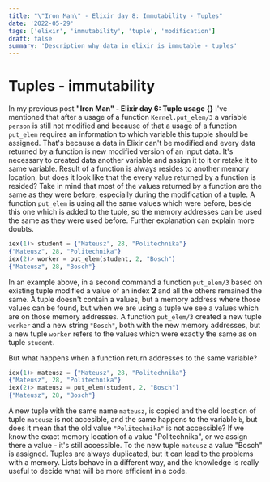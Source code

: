 ```yaml
---
title: "\"Iron Man\" - Elixir day 8: Immutability - Tuples"
date: '2022-05-29'
tags: ['elixir', 'immutability', 'tuple', 'modification']
draft: false
summary: 'Description why data in elixir is immutable - tuples'
---
```

# Tuples - immutability
In my previous post **\"Iron Man\" - Elixir day 6: Tuple usage {}** I've mentioned that after a usage of a function `Kernel.put_elem/3` a variable `person` is still not modified and because of that a usage of a function `put_elem` requires an information to which variable this tupple should be assigned. That's because a data in Elixir can't be modified and every data returned by a function is new modified version of an input data. It's necessary to created data another variable and assign it to it or retake it to same variable. Result of a function is always resides to another memory location, but does it look like that the every value returned by a function is resided? Take in mind that most of the values returned by a function are the same as they were before, especially during the modification of a tuple. A function `put_elem` is using all the same values which were before, beside this one which is added to the tuple, so the memory addresses can be used the same as they were used before. Further explanation can explain more doubts.
```elixir
iex(1)> student = {"Mateusz", 28, "Politechnika"}
{"Mateusz", 28, "Politechnika"}
iex(2)> worker = put_elem(student, 2, "Bosch")
{"Mateusz", 28, "Bosch"}
```
In an example above, in a second command a function `put_elem/3` based on existing tuple modified a value of an index **2** and all the others remained the same. A tuple doesn't contain a values, but a memory address where those values can be found, but when we are using a tuple we see a values which are on those memory addresses. A function `put_elem/3` created a new tuple `worker` and a new string `"Bosch"`, both with the new memory addresses, but a new tuple `worker` refers to the values which were exactly the same as on tuple `student`.

But what happens when a function return addresses to the same variable?
```elixir
iex(1)> mateusz = {"Mateusz", 28, "Politechnika"}
{"Mateusz", 28, "Politechnika"}
iex(2)> mateusz = put_elem(student, 2, "Bosch")
{"Mateusz", 28, "Bosch"}
```
 A new tuple with the same name `mateusz`, is copied and the old location of tuple `mateusz` is not accesible, and the same happens to the variable `b`, but does it mean that the old value `"Politechnika"` is not accessible? If we know the exact memory location of a value "Politechnika", or we assign there a value - it's still accessible. To the new tuple `mateusz` a value "Bosch" is assigned. Tuples are always duplicated, but it can lead to the problems with a memory. Lists behave in a different way, and the knowledge is really useful to decide what will be more efficient in a code.